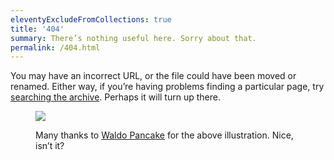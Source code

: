 ```yaml
---
eleventyExcludeFromCollections: true
title: '404'
summary: There’s nothing useful here. Sorry about that.
permalink: /404.html
---
```

You may have an incorrect URL, or the file could have been moved or renamed. Either way, if you’re having problems finding a particular page, try [searching the archive](/archive). Perhaps it will turn up there.

<figure class="align-bleed">
  <object data="/images/404.svg" type="image/svg+xml">
    <img src="/images/404.svg">
  </object>
  <figcaption>
    <p>Many thanks to <a href="http://www.waldopancake.com">Waldo Pancake</a> for the above illustration. Nice, isn’t it?</p>
  </figcaption>
</figure>
